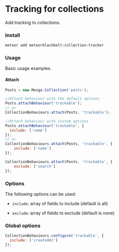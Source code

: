 # Tracking for collections

Add tracking to collections.

### Install
```sh
meteor add meteorblackbelt:collection-tracker
```

### Usage

Basic usage examples.

#### Attach

```js
Posts = new Mongo.Collection('posts');

//Attach behaviour with the default options
Posts.attachBehaviour('trackable');
// or
CollectionBehaviours.attach(Posts, 'trackable');

//Attach behaviour with custom options
Posts.attachBehaviour('trackable', {
  include: ['name']
});
// or
CollectionBehaviours.attach(Posts, 'trackable', {
    include: ['name']
});

CollectionBehaviours.attach(Posts, 'trackable', {
    exclude: ['search']
});
```

### Options

The following options can be used:

* `include`: array of fields to include (default is all)

* `exclude`: array of fields to exclude (default is none)

### Global options

```js
CollectionBehaviours.configure('trackable', {
  include: ['createdAt']
});
